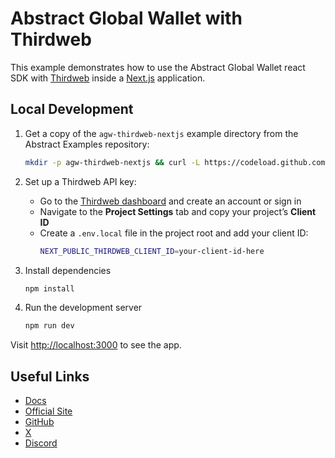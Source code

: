 # Abstract Global Wallet with Thirdweb

This example demonstrates how to use the Abstract Global Wallet react
SDK with [Thirdweb](https://www.thirdweb.xyz/) inside a [Next.js](https://nextjs.org/) application.

## Local Development

1. Get a copy of the `agw-thirdweb-nextjs` example directory from the Abstract Examples repository:

   ```bash
   mkdir -p agw-thirdweb-nextjs && curl -L https://codeload.github.com/Abstract-Foundation/examples/tar.gz/main | tar -xz --strip=2 -C agw-thirdweb-nextjs examples-main/agw-thirdweb-nextjs && cd agw-thirdweb-nextjs
   ```

2. Set up a Thirdweb API key:
   - Go to the [Thirdweb dashboard](https://thirdweb.com/dashboard) and create an account or sign in
   - Navigate to the **Project Settings** tab and copy your project&rsquo;s **Client ID**
   - Create a `.env.local` file in the project root and add your client ID:
     ```bash
     NEXT_PUBLIC_THIRDWEB_CLIENT_ID=your-client-id-here
     ```

3. Install dependencies

   ```bash
   npm install
   ```

4. Run the development server

   ```bash
   npm run dev
   ```

Visit [http://localhost:3000](http://localhost:3000) to see the app.

## Useful Links

- [Docs](https://docs.abs.xyz/)
- [Official Site](https://abs.xyz/)
- [GitHub](https://github.com/Abstract-Foundation)
- [X](https://x.com/AbstractChain)
- [Discord](https://discord.com/invite/abstractchain)

